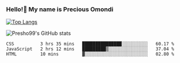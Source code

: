 ### Hello!👋 My name is Precious Omondi 

[![Top Langs](https://github-readme-stats.vercel.app/api/top-langs/?username=Presho99&langs_count=8&theme=dark)](https://github.com/Presho99/github-readme-stats)

![Presho99's GitHub stats](https://github-readme-stats.vercel.app/api?username=Presho99&show_icons=true&theme=dark)

<!--START_SECTION:waka-->

```text
CSS          3 hrs 35 mins   ███████████████░░░░░░░░░░   60.17 %
JavaScript   2 hrs 12 mins   █████████▒░░░░░░░░░░░░░░░   37.04 %
HTML         10 mins         ▓░░░░░░░░░░░░░░░░░░░░░░░░   02.80 %
```

<!--END_SECTION:waka-->

